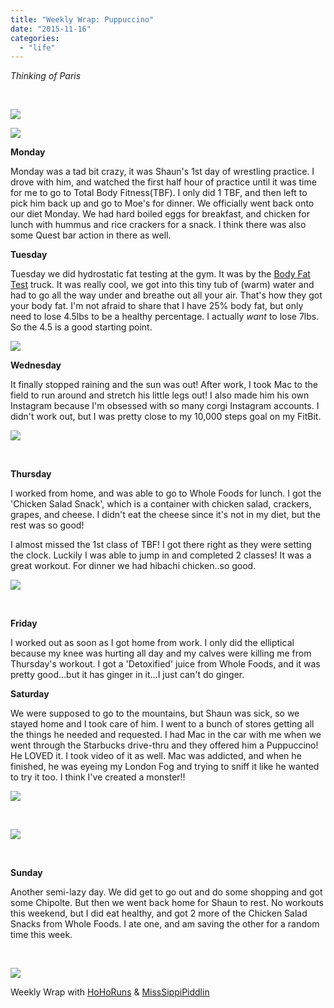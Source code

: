 ```yaml
---
title: "Weekly Wrap: Puppuccino"
date: "2015-11-16"
categories: 
  - "life"
---
```


_Thinking of Paris_

 

![](images/tumblr_nxwu1ty2Gb1qzasfoo3_1280.jpg)

[![](images/WeeklyWrap.jpg)](https://3.bp.blogspot.com/-nvrsswp-b3w/V1XXdQo0PRI/AAAAAAABXPM/Ku__EW6Powso_FrM-9Z7owC7ynL0g5Q6wCKgB/s1600/WeeklyWrap.jpg)

**Monday**

Monday was a tad bit crazy, it was Shaun's 1st day of wrestling practice. I drove with him, and watched the first half hour of practice until it was time for me to go to Total Body Fitness(TBF). I only did 1 TBF, and then left to pick him back up and go to Moe's for dinner. We officially went back onto our diet Monday. We had hard boiled eggs for breakfast, and chicken for lunch with hummus and rice crackers for a snack. I think there was also some Quest bar action in there as well.

**Tuesday**

Tuesday we did hydrostatic fat testing at the gym. It was by the [Body Fat Test](http://www.bodyfattest.com/) truck. It was really cool, we got into this tiny tub of (warm) water and had to go all the way under and breathe out all your air. That's how they got your body fat. I'm not afraid to share that I have 25% body fat, but only need to lose 4.5lbs to be a healthy percentage. I actually _want_ to lose 7lbs. So the 4.5 is a good starting point.

[![](images/November%2B10%252C%2B2015%2Bat%2B1044PM%2BHydrostatic%2BTesting...%2BGot%2Bsome%2Binsight%2Binto%2Bbody%2Bfat%2Band%2Bnutrition%2B%2523hydrostatic%2B%2523hydrostaticweighing%2B%2523bodyfattest%2B%2523cmma%2B%2523fitness%2B%2523fitlife.jpg)](http://1.bp.blogspot.com/-UfLnqq30BXw/VkUehKIbjAI/AAAAAAAA61Y/a0ir4ACjDPA/s1600/November%2B10%252C%2B2015%2Bat%2B1044PM%2BHydrostatic%2BTesting...%2BGot%2Bsome%2Binsight%2Binto%2Bbody%2Bfat%2Band%2Bnutrition%2B%2523hydrostatic%2B%2523hydrostaticweighing%2B%2523bodyfattest%2B%2523cmma%2B%2523fitness%2B%2523fitlife.jpg)

**Wednesday**

It finally stopped raining and the sun was out! After work, I took Mac to the field to run around and stretch his little legs out! I also made him his own Instagram because I'm obsessed with so many corgi Instagram accounts. I didn't work out, but I was pretty close to my 10,000 steps goal on my FitBit.

****![](images/tumblr_nxwu1ty2Gb1qzasfoo4_1280.jpg)****

 

**Thursday**

I worked from home, and was able to go to Whole Foods for lunch. I got the 'Chicken Salad Snack', which is a container with chicken salad, crackers, grapes, and cheese. I didn't eat the cheese since it's not in my diet, but the rest was so good!

I almost missed the 1st class of TBF! I got there right as they were setting the clock. Luckily I was able to jump in and completed 2 classes! It was a great workout. For dinner we had hibachi chicken..so good.

****![](images/tumblr_nxwu1ty2Gb1qzasfoo5_1280.jpg)****

 

**Friday**

I worked out as soon as I got home from work. I only did the elliptical because my knee was hurting all day and my calves were killing me from Thursday's workout. I got a 'Detoxified' juice from Whole Foods, and it was pretty good...but it has ginger in it...I just can't do ginger.

**Saturday**

We were supposed to go to the mountains, but Shaun was sick, so we stayed home and I took care of him. I went to a bunch of stores getting all the things he needed and requested. I had Mac in the car with me when we went through the Starbucks drive-thru and they offered him a Puppuccino! He LOVED it. I took video of it as well. Mac was addicted, and when he finished, he was eyeing my London Fog and trying to sniff it like he wanted to try it too. I think I've created a monster!!

![](images/tumblr_nxwu1ty2Gb1qzasfoo1_1280.jpg)

 

****![](images/tumblr_nxwu1ty2Gb1qzasfoo2_1280.jpg)****

 

**Sunday**

Another semi-lazy day. We did get to go out and do some shopping and got some Chipolte. But then we went back home for Shaun to rest. No workouts this weekend, but I did eat healthy, and got 2 more of the Chicken Salad Snacks from Whole Foods. I ate one, and am saving the other for a random time this week.

 

[![](images/WeeklyWrap-300x300.jpg)](http://www.misssippipiddlin.com/)

Weekly Wrap with [HoHoRuns](http://hohoruns.blogspot.com/) & [MissSippiPiddlin](http://www.misssippipiddlin.com/)
